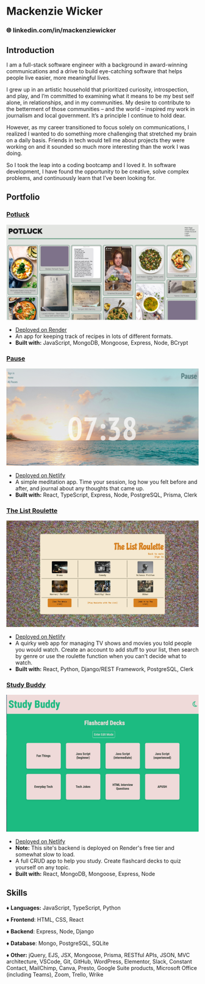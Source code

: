 # Mackenzie Wicker

### 🌐 linkedin.com/in/mackenziewicker

## Introduction

I am a full-stack software engineer with a background in award-winning communications and a drive to build eye-catching software that helps people live easier, more meaningful lives.

I grew up in an artistic household that prioritized curiosity, introspection, and play, and I’m committed to examining what it means to be my best self alone, in relationships, and in my communities. My desire to contribute to the betterment of those communities – and the world – inspired my work in journalism and local government. It’s a principle I continue to hold dear.

However, as my career transitioned to focus solely on communications, I realized I wanted to do something more challenging that stretched my brain on a daily basis. Friends in tech would tell me about projects they were working on and it sounded so much more interesting than the work I was doing.

So I took the leap into a coding bootcamp and I loved it. In software development, I have found the opportunity to be creative, solve complex problems, and continuously learn that I’ve been looking for.

## Portfolio

### **[Potluck](https://potluck.onrender.com/)**

![Potluck](./images/DD7BAAD0-4F61-4003-927E-3B3CD2930F9F.jpeg)

- [Deployed on Render](https://potluck.onrender.com/)
- An app for keeping track of recipes in lots of different formats.
- **Built with:** JavaScript, MongoDB, Mongoose, Express, Node, BCrypt

### **[Pause](https://takeapause.netlify.app/)**

![Pause](./images/8E0FFB9F-2593-4ED0-863F-36374DCCAFB1.png)

- [Deployed on Netlify](https://takeapause.netlify.app/)
- A simple meditation app. Time your session, log how you felt before and after, and journal about any thoughts that came up.
- **Built with:** React, TypeScript, Express, Node, PostgreSQL, Prisma, Clerk

### **[The List Roulette](https://thelistroulette.netlify.app/)**

![The List Roulette](./images/BCF75602-C673-4B93-AC77-D923FF0AAD55.jpeg)

- [Deployed on Netlify](https://thelistroulette.netlify.app/)
- A quirky web app for managing TV shows and movies you told people you would watch. Create an account to add stuff to your list, then search by genre or use the roulette function when you can't decide what to watch.
- **Built with:** React, Python, Django/REST Framework, PostgreSQL, Clerk

### **[Study Buddy](https://deluxe-trifle-0b2556.netlify.app/)**

![Study Buddy](./images/628FFAB8-BD65-43F4-BA7D-5FF2ABFA71E7.jpeg)

- [Deployed on Netlify](https://deluxe-trifle-0b2556.netlify.app/)
- **Note:** This site's backend is deployed on Render's free tier and somewhat slow to load.
- A full CRUD app to help you study. Create flashcard decks to quiz yourself on any topic.
- **Built with:** React, MongoDB, Mongoose, Express, Node

## Skills

♦ **Languages:** JavaScript, TypeScript, Python

♦ **Frontend**: HTML, CSS, React

♦ **Backend**: Express, Node, Django

♦ **Database**: Mongo, PostgreSQL, SQLite

♦ **Other:** jQuery, EJS, JSX, Mongoose, Prisma, RESTful APIs, JSON, MVC architecture, VSCode, Git, GitHub, WordPress, Elementor, Slack, Constant Contact, MailChimp, Canva, Presto, Google Suite products, Microsoft Office (including Teams), Zoom, Trello, Wrike
